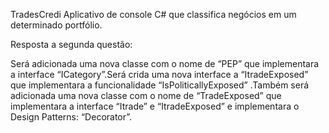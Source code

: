 TradesCredi
Aplicativo de console C# que classifica negócios em um determinado portfólio.

Resposta a segunda questão:

Será adicionada uma nova classe com o nome de “PEP” que implementara a interface “ICategory”.Será crida uma nova interface a “ItradeExposed” que implementara a funcionalidade “IsPoliticallyExposed” .Também será adicionada uma nova classe com o nome de “TradeExposed” que implementara a interface “Itrade” e “ItradeExposed” e implementara o Design Patterns: “Decorator”.